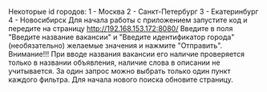 Некоторые id городов:
1 - Москва
2 - Санкт-Петербург
3 - Екатеринбург
4 - Новосибирск
Для начала работы с приложением запустите код и передите на страницу http://192.168.153.172:8080/
Введите в поля "Введите название вакансии" и "Введите идентификатор города"(необязательно) желаемые значения и нажмите "Отправить". Внимание!!! При вводе названия вакансии его наличие проверяется только в названии объявления, наличие слова в описании не учитывается.
За один запрос можно выбрать только один пункт каждого фильтра.
Для начала нового поиска обновите страницу.
